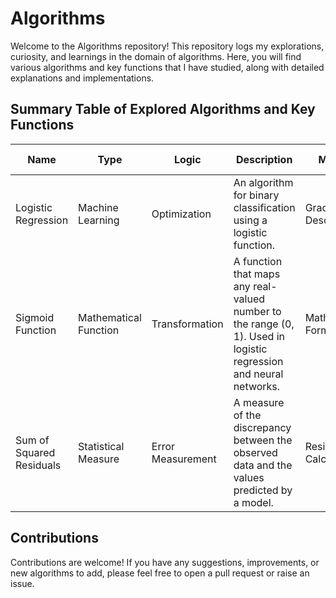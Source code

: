 # Algorithms

Welcome to the Algorithms repository! This repository logs my explorations, curiosity, and learnings in the domain of algorithms. Here, you will find various algorithms and key functions that I have studied, along with detailed explanations and implementations.

## Summary Table of Explored Algorithms and Key Functions

| Name                     | Type                  | Logic             | Description                                                                 | Method                | Normalization Needed |
|--------------------------|-----------------------|-------------------|-----------------------------------------------------------------------------|-----------------------|-----------------------|
| Logistic Regression      | Machine Learning      | Optimization      | An algorithm for binary classification using a logistic function.           | Gradient Descent      | Yes                   |
| Sigmoid Function         | Mathematical Function | Transformation    | A function that maps any real-valued number to the range (0, 1). Used in logistic regression and neural networks. | Mathematical Formula  | No                    |
| Sum of Squared Residuals | Statistical Measure   | Error Measurement | A measure of the discrepancy between the observed data and the values predicted by a model. | Residual Calculation  | No                    |



## Contributions
Contributions are welcome! If you have any suggestions, improvements, or new algorithms to add, please feel free to open a pull request or raise an issue.
